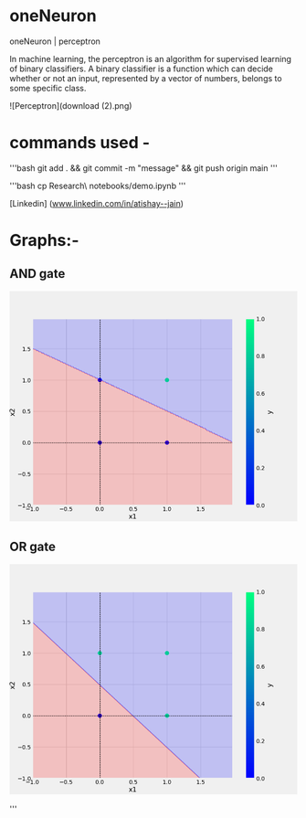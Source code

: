 # oneNeuron
oneNeuron | perceptron

In machine learning, the perceptron is an algorithm for supervised learning of binary classifiers. 
A binary classifier is a function which can decide whether or not an input, represented by a vector of numbers, 
belongs to some specific class.

![Perceptron](download (2).png)

# commands used - 
'''bash
git add . && git commit -m "message" && git push origin main
'''

'''bash
cp Research\ notebooks/demo.ipynb
'''

[Linkedin] (www.linkedin.com/in/atishay--jain)

# Graphs:-
## AND gate
![For AND gate](plots/and.png)
## OR gate
![For OR gate](plots/or.png)


'''
